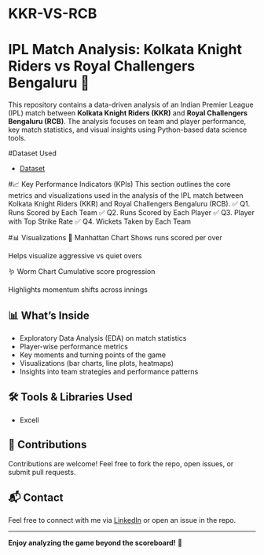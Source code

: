 # KKR-VS-RCB
# IPL Match Analysis: Kolkata Knight Riders vs Royal Challengers Bengaluru 🏏

This repository contains a data-driven analysis of an Indian Premier League (IPL) match between **Kolkata Knight Riders (KKR)** and **Royal Challengers Bengaluru (RCB)**. The analysis focuses on team and player performance, key match statistics, and visual insights using Python-based data science tools.

#Dataset Used
- <a  href = "https://github.com/r3shi7/KKR-VS-RCB/blob/main/all_matches.xlsx">Dataset</a>

#📈 Key Performance Indicators (KPIs)
This section outlines the core metrics and visualizations used in the analysis of the IPL match between Kolkata Knight Riders (KKR) and Royal Challengers Bengaluru (RCB).
✅ Q1. Runs Scored by Each Team
✅ Q2. Runs Scored by Each Player
✅ Q3. Player with Top Strike Rate
✅ Q4. Wickets Taken by Each Team

#📊 Visualizations
🧱 Manhattan Chart
Shows runs scored per over

Helps visualize aggressive vs quiet overs

🪱 Worm Chart
Cumulative score progression

Highlights momentum shifts across innings
 

## 📊 What’s Inside

- Exploratory Data Analysis (EDA) on match statistics
- Player-wise performance metrics
- Key moments and turning points of the game
- Visualizations (bar charts, line plots, heatmaps)
- Insights into team strategies and performance patterns

## 🛠️ Tools & Libraries Used

- Excell

## 🙌 Contributions

Contributions are welcome! Feel free to fork the repo, open issues, or submit pull requests.

## 📬 Contact

Feel free to connect with me via [LinkedIn](www.linkedin.com/in/rishabhsharma075) or open an issue in the repo.

---

**Enjoy analyzing the game beyond the scoreboard!** 🎯
